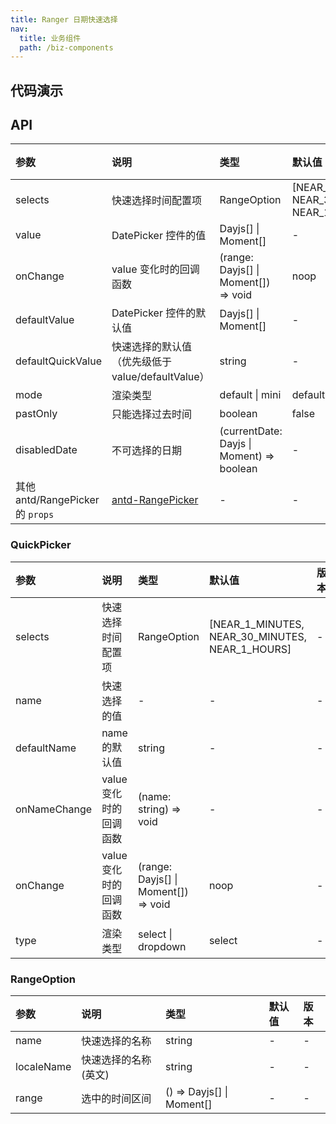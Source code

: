 ```yaml
---
title: Ranger 日期快速选择
nav:
  title: 业务组件
  path: /biz-components
---
```


## 代码演示

<code src="./demo/basic.tsx" title="基本"></code>

<code src="./demo/with-form.tsx" title="配合 Form 使用"></code>

<code src="./demo/selected.tsx" title="时间范围快捷选项"></code>

<code src="./demo/default-value.tsx" title="指定默认值"></code>

<code src="./demo/mini.tsx" title="mini 模式"></code>

<code src="./demo/quick-picker.tsx" title="单独使用"></code>

## API

| 参数 | 说明 | 类型 | 默认值 | 版本 |
| :-- | :-- | :-- | :-- | :-- |
| selects | 快速选择时间配置项 | RangeOption | [NEAR_1_MINUTES, NEAR_30_MINUTES, NEAR_1_HOURS] | - |
| value | DatePicker 控件的值 | Dayjs[] \| Moment[] | - | - |
| onChange | value 变化时的回调函数 | (range: Dayjs[] \| Moment[]) => void | noop | - |
| defaultValue | DatePicker 控件的默认值 | Dayjs[] \| Moment[] | - | - |
| defaultQuickValue | 快速选择的默认值（优先级低于 value/defaultValue） | string | - | - |
| mode | 渲染类型 | default \| mini | default | - |
| pastOnly | 只能选择过去时间 | boolean | false | - |
| disabledDate | 不可选择的日期 | (currentDate: Dayjs \| Moment) => boolean | - | - |
| 其他 antd/RangePicker 的 `props` | [antd-RangePicker](https://ant.design/components/date-picker-cn/#RangePicker) | - | - | - |

### QuickPicker

| 参数 | 说明 | 类型 | 默认值 | 版本 |
| :-- | :-- | :-- | :-- | :-- |
| selects | 快速选择时间配置项 | RangeOption | [NEAR_1_MINUTES, NEAR_30_MINUTES, NEAR_1_HOURS] | - |
| name | 快速选择的值 | - | - | - |
| defaultName | name 的默认值 | string | - | - |
| onNameChange | value 变化时的回调函数 | (name: string) => void | - | - |
| onChange | value 变化时的回调函数 | (range: Dayjs[] \| Moment[]) => void | noop | - |
| type | 渲染类型 | select \| dropdown | select | - |

### RangeOption

| 参数       | 说明                 | 类型                      | 默认值 | 版本 |
| :--------- | :------------------- | :------------------------ | :----- | :--- |
| name       | 快速选择的名称       | string                    | -      | -    |
| localeName | 快速选择的名称(英文) | string                    | -      | -    |
| range      | 选中的时间区间       | () => Dayjs[] \| Moment[] | -      | -    |
